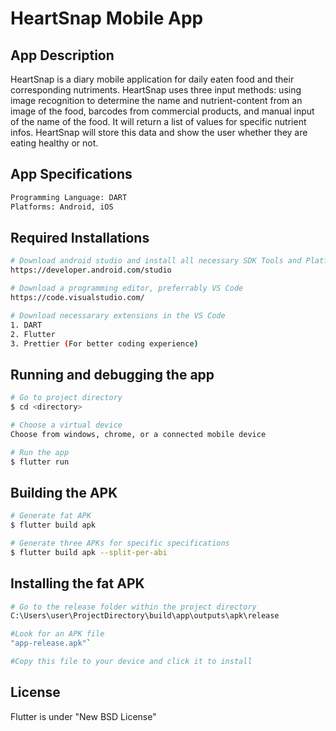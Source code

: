 # HeartSnap Mobile App

## App Description

HeartSnap is a diary mobile application for daily eaten food and their corresponding nutriments. HeartSnap uses three input methods: using image recognition to determine the name and nutrient-content from an image of the food, barcodes from commercial products, and manual input of the name of the food. It will return a list of values for specific nutrient infos. HeartSnap will store this data and show the user whether they are eating healthy or not.

## App Specifications

```bash
Programming Language: DART
Platforms: Android, iOS
```

## Required Installations

```bash
# Download android studio and install all necessary SDK Tools and Platforms
https://developer.android.com/studio

# Download a programming editor, preferrably VS Code 
https://code.visualstudio.com/

# Download necessarary extensions in the VS Code
1. DART
2. Flutter  
3. Prettier (For better coding experience)
```

## Running and debugging the app

```bash
# Go to project directory
$ cd <directory>

# Choose a virtual device
Choose from windows, chrome, or a connected mobile device

# Run the app
$ flutter run
```

## Building the APK

```bash
# Generate fat APK
$ flutter build apk

# Generate three APKs for specific specifications
$ flutter build apk --split-per-abi
```

## Installing the fat APK

```bash
# Go to the release folder within the project directory
C:\Users\user\ProjectDirectory\build\app\outputs\apk\release

#Look for an APK file
"app-release.apk"`

#Copy this file to your device and click it to install
```

## License

Flutter is under "New BSD License"